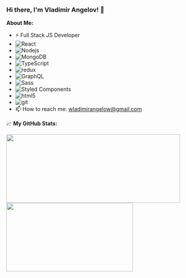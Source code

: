 ### Hi there, I'm Vladimir Angelov! 👋
**About Me:**
- ⚡ Full Stack JS Developer
- <img alt="React" src="https://img.shields.io/badge/-React-45b8d8?style=flat-square&logo=react&logoColor=white" />
- <img alt="Nodejs" src="https://img.shields.io/badge/-Nodejs-43853d?style=flat-square&logo=Node.js&logoColor=white" />
- <img alt="MongoDB" src="https://img.shields.io/badge/-MongoDB-13aa52?style=flat-square&logo=mongodb&logoColor=white" />
- <img alt="TypeScript" src="https://img.shields.io/badge/-TypeScript-007ACC?style=flat-square&logo=typescript&logoColor=white" />
- <img alt="redux" src="https://img.shields.io/badge/-Redux-764ABC?style=flat-square&logo=redux&logoColor=white" />
- <img alt="GraphQL" src="https://img.shields.io/badge/-GraphQL-E10098?style=flat-square&logo=graphql&logoColor=white" />
- <img alt="Sass" src="https://img.shields.io/badge/-Sass-CC6699?style=flat-square&logo=sass&logoColor=white" />
- <img alt="Styled Components" src="https://img.shields.io/badge/-Styled_Components-db7092?style=flat-square&logo=styled-components&logoColor=white" />
- <img alt="html5" src="https://img.shields.io/badge/-HTML5-E34F26?style=flat-square&logo=html5&logoColor=white" />
- <img alt="git" src="https://img.shields.io/badge/-Git-F05032?style=flat-square&logo=git&logoColor=white" />
- 📫 How to reach me: wladimirangelow@gmail.com

 📈 **My GitHub Stats:**
<p>
  <img height="180em" width="457px" src="https://github-readme-stats.vercel.app/api?username=VladimirAngelov&hide=issues&show_icons=true&count_private=true"/>
  <img height="180em" width="333px" src="https://github-readme-stats.vercel.app/api/top-langs/?username=VladimirAngelov&layout=compact&hide=handlebars"/>
</p>
